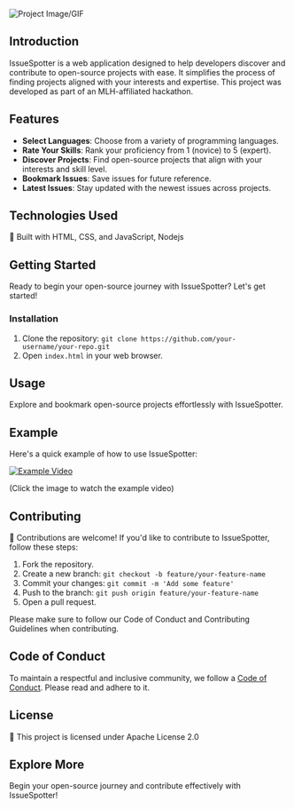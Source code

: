 
![Project Image/GIF](https://github.com/Mohiit70/Open-Source-Hackfest/blob/main/images/Add%20a%20heading.png?raw=true)

## Introduction

IssueSpotter is a web application designed to help developers discover and contribute to open-source projects with ease. It simplifies the process of finding projects aligned with your interests and expertise. This project was developed as part of an MLH-affiliated hackathon.

## Features

- **Select Languages**: Choose from a variety of programming languages.
- **Rate Your Skills**: Rank your proficiency from 1 (novice) to 5 (expert).
- **Discover Projects**: Find open-source projects that align with your interests and skill level.
- **Bookmark Issues**: Save issues for future reference.
- **Latest Issues**: Stay updated with the newest issues across projects.
  
## Technologies Used

🔧 Built with HTML, CSS, and JavaScript, Nodejs

## Getting Started

Ready to begin your open-source journey with IssueSpotter? Let's get started!

### Installation

1. Clone the repository: `git clone https://github.com/your-username/your-repo.git`
2. Open `index.html` in your web browser.

## Usage

Explore and bookmark open-source projects effortlessly with IssueSpotter.

## Example

Here's a quick example of how to use IssueSpotter:

[![Example Video](https://img.youtube.com/vi/your-youtube-video-id/0.jpg)](https://www.youtube.com/watch?v=your-youtube-video-id)

(Click the image to watch the example video)

## Contributing

🎉 Contributions are welcome! If you'd like to contribute to IssueSpotter, follow these steps:

1. Fork the repository.
2. Create a new branch: `git checkout -b feature/your-feature-name`
3. Commit your changes: `git commit -m 'Add some feature'`
4. Push to the branch: `git push origin feature/your-feature-name`
5. Open a pull request.

Please make sure to follow our Code of Conduct and Contributing Guidelines when contributing.

## Code of Conduct

To maintain a respectful and inclusive community, we follow a [Code of Conduct](CODE_OF_CONDUCT.md). Please read and adhere to it.

## License

📝 This project is licensed under Apache License 2.0

## Explore More

Begin your open-source journey and contribute effectively with IssueSpotter!
